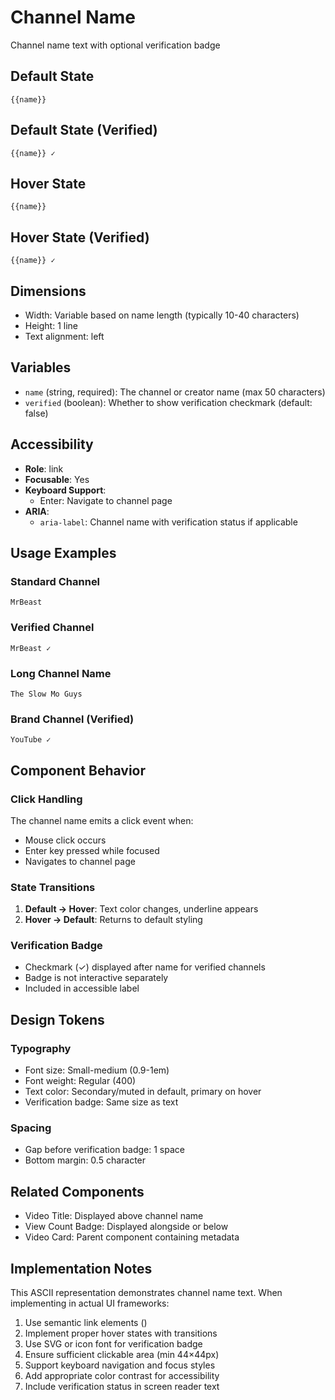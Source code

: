 # Channel Name

Channel name text with optional verification badge

## Default State

```
{{name}}
```

## Default State (Verified)

```
{{name}} ✓
```

## Hover State

```
{{name}}
```

## Hover State (Verified)

```
{{name}} ✓
```

## Dimensions

- Width: Variable based on name length (typically 10-40 characters)
- Height: 1 line
- Text alignment: left

## Variables

- `name` (string, required): The channel or creator name (max 50 characters)
- `verified` (boolean): Whether to show verification checkmark (default: false)

## Accessibility

- **Role**: link
- **Focusable**: Yes
- **Keyboard Support**:
  - Enter: Navigate to channel page
- **ARIA**:
  - `aria-label`: Channel name with verification status if applicable

## Usage Examples

### Standard Channel
```
MrBeast
```

### Verified Channel
```
MrBeast ✓
```

### Long Channel Name
```
The Slow Mo Guys
```

### Brand Channel (Verified)
```
YouTube ✓
```

## Component Behavior

### Click Handling

The channel name emits a click event when:
- Mouse click occurs
- Enter key pressed while focused
- Navigates to channel page

### State Transitions

1. **Default → Hover**: Text color changes, underline appears
2. **Hover → Default**: Returns to default styling

### Verification Badge

- Checkmark (✓) displayed after name for verified channels
- Badge is not interactive separately
- Included in accessible label

## Design Tokens

### Typography
- Font size: Small-medium (0.9-1em)
- Font weight: Regular (400)
- Text color: Secondary/muted in default, primary on hover
- Verification badge: Same size as text

### Spacing
- Gap before verification badge: 1 space
- Bottom margin: 0.5 character

## Related Components

- Video Title: Displayed above channel name
- View Count Badge: Displayed alongside or below
- Video Card: Parent component containing metadata

## Implementation Notes

This ASCII representation demonstrates channel name text. When implementing in actual UI frameworks:

1. Use semantic link elements (<a>)
2. Implement proper hover states with transitions
3. Use SVG or icon font for verification badge
4. Ensure sufficient clickable area (min 44×44px)
5. Support keyboard navigation and focus styles
6. Add appropriate color contrast for accessibility
7. Include verification status in screen reader text
